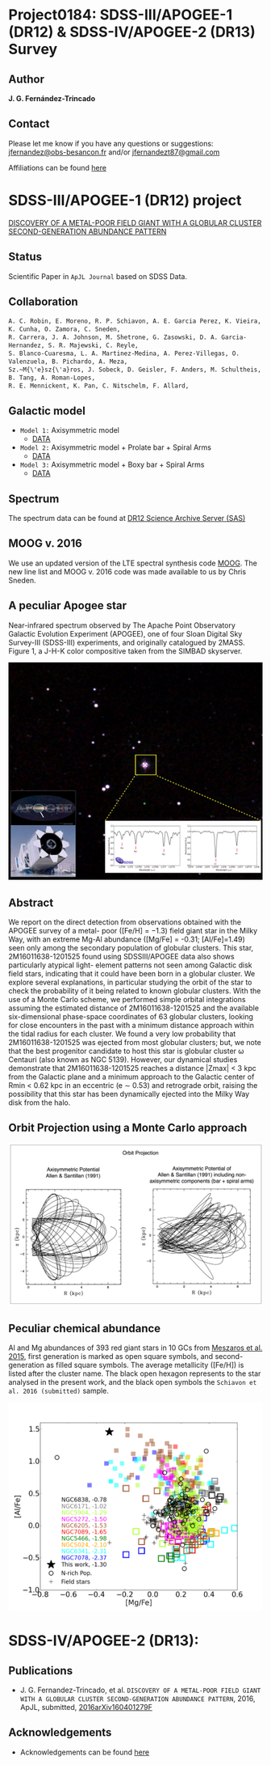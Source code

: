 Project0184: SDSS-III/APOGEE-1 (DR12) & SDSS-IV/APOGEE-2 (DR13) Survey 
===

Author
--
**J. G. Fernández-Trincado**

Contact
--

Please let me know if you have any questions or suggestions: jfernandez@obs-besancon.fr and/or jfernandezt87@gmail.com

Affiliations can be found [here](https://github.com/Fernandez-Trincado/SDSS-IV-Project0184/blob/master/Affiliations.md)

SDSS-III/APOGEE-1 (DR12) project
===

[DISCOVERY OF A METAL-POOR FIELD GIANT WITH A GLOBULAR CLUSTER SECOND-GENERATION ABUNDANCE PATTERN](http://arxiv.org/abs/1604.01279)

Status
--

Scientific Paper in `ApJL Journal` based on SDSS Data.

Collaboration
---

    A. C. Robin, E. Moreno, R. P. Schiavon, A. E. Garcia Perez, K. Vieira, K. Cunha, O. Zamora, C. Sneden,
    R. Carrera, J. A. Johnson, M. Shetrone, G. Zasowski, D. A. Garcia-Hernandez, S. R. Majewski, C. Reyle, 
    S. Blanco-Cuaresma, L. A. Martinez-Medina, A. Perez-Villegas, O. Valenzuela, B. Pichardo, A. Meza, 
    Sz.~M{\'e}sz{\'a}ros, J. Sobeck, D. Geisler, F. Anders, M. Schultheis, B. Tang, A. Roman-Lopes, 
    R. E. Mennickent, K. Pan, C. Nitschelm, F. Allard, 
    
Galactic model
---
 * `Model 1:` Axisymmetric model 
    * [DATA](https://raw.githubusercontent.com/Fernandez-Trincado/SDSS-IV-Project0184/master/dat.ax.bprol.KinPec.en2016.gauss.1) 
 * `Model 2:` Axisymmetric model + Prolate bar + Spiral Arms
    * [DATA](https://raw.githubusercontent.com/Fernandez-Trincado/SDSS-IV-Project0184/master/dat.nax3.bprol.KinPec.en2016.gauss.1) 
 * `Model 3:` Axisymmetric model + Boxy bar + Spiral Arms
    * [DATA](https://raw.githubusercontent.com/Fernandez-Trincado/SDSS-IV-Project0184/master/dat.nax3.bsup.KinPec.en2016.gauss.1) 

Spectrum
---

The spectrum data can be found at [DR12 Science Archive Server (SAS)](http://dr12.sdss3.org/irSpectrumDetail?commiss=0&locid=4520&show_aspcap=True&apogeeid=2M16011638-1201525)

MOOG v. 2016
---

We use an updated version of the LTE spectral synthesis code [MOOG](http://www.as.utexas.edu/~chris/). The new line list and MOOG v. 2016 code was made available to us by Chris Sneden. 

A peculiar Apogee star
--
Near-infrared spectrum observed by The Apache Point Observatory Galactic Evolution Experiment (APOGEE), one of four Sloan Digital Sky Survey-III (SDSS-III) experiments, and originally catalogued by 2MASS. Figure 1, a J-H-K color compositive taken from the SIMBAD skyserver.

![Apogee](https://github.com/Fernandez-Trincado/SDSS-IV-Project0184/blob/master/Figures/PeculiarStar.png "Apogee")

Abstract
---

We report on the direct detection from observations obtained with the APOGEE survey of a metal- poor ([Fe/H] = −1.3) field giant star in the Milky Way, with an extreme Mg-Al abundance ([Mg/Fe] = -0.31; [Al/Fe]=1.49) seen only among the secondary population of globular clusters. This star, 2M16011638-1201525 found using SDSSIII/APOGEE data also shows particularly atypical light- element patterns not seen among Galactic disk field stars, indicating that it could have been born in a globular cluster. We explore several explanations, in particular studying the orbit of the star to check the probability of it being related to known globular clusters. With the use of a Monte Carlo scheme, we performed simple orbital integrations assuming the estimated distance of 2M16011638-1201525 and the available six-dimensional phase-space coordinates of 63 globular clusters, looking for close encounters in the past with a minimum distance approach within the tidal radius for each cluster. We found a very low probability that 2M16011638-1201525 was ejected from most globular clusters; but, we note that the best progenitor candidate to host this star is globular cluster ω Centauri (also known as NGC 5139). However, our dynamical studies demonstrate that 2M16011638-1201525 reaches a distance |Zmax| < 3 kpc from the Galactic plane and a minimum approach to the Galactic center of Rmin < 0.62 kpc in an eccentric (e ∼ 0.53) and retrograde orbit, raising the possibility that this star has been dynamically ejected into the Milky Way disk from the halo.

Orbit Projection using a Monte Carlo approach
---

![Figure2](https://github.com/Fernandez-Trincado/SDSS-IV-Project0184/blob/master/Figures/OrbitProjectionApogee.png)

Peculiar chemical abundance
---
Al and Mg abundances of 393 red giant stars in 10 GCs from [Meszaros et al. 2015](http://adsabs.harvard.edu/abs/2015AJ....149..153M), first generation is marked as open square symbols, and second-generation as filled square symbols. The average metallicity ([Fe/H]) is listed after the cluster name.  The black open hexagon represents to the star analysed in the present work, and the black open symbols the `Schiavon et al. 2016 (submitted)` sample.

![Figure3](https://github.com/Fernandez-Trincado/SDSS-IV-Project0184/blob/master/Figures/Figure2.png)




SDSS-IV/APOGEE-2 (DR13): 
===






Publications
--

* J. G. Fernandez-Trincado, et al. `DISCOVERY OF A METAL-POOR FIELD GIANT WITH A GLOBULAR CLUSTER SECOND-GENERATION ABUNDANCE PATTERN`, 2016, ApJL, submitted, [2016arXiv160401279F](http://arxiv.org/abs/1604.01279)

Acknowledgements
--

 * Acknowledgements can be found [here](https://github.com/Fernandez-Trincado/SDSS-IV-Project0184/blob/master/Acknowledgements.md)

